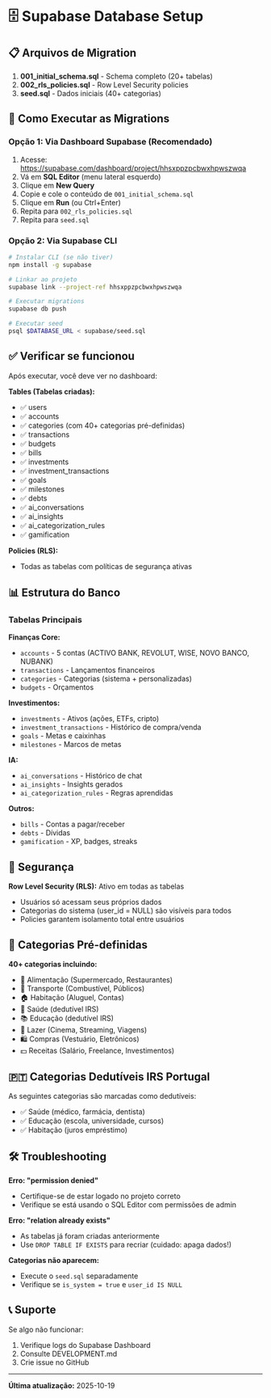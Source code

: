 # 🗄️ Supabase Database Setup

## 📋 Arquivos de Migration

1. **001_initial_schema.sql** - Schema completo (20+ tabelas)
2. **002_rls_policies.sql** - Row Level Security policies
3. **seed.sql** - Dados iniciais (40+ categorias)

## 🚀 Como Executar as Migrations

### Opção 1: Via Dashboard Supabase (Recomendado)

1. Acesse: https://supabase.com/dashboard/project/hhsxppzpcbwxhpwszwqa
2. Vá em **SQL Editor** (menu lateral esquerdo)
3. Clique em **New Query**
4. Copie e cole o conteúdo de `001_initial_schema.sql`
5. Clique em **Run** (ou Ctrl+Enter)
6. Repita para `002_rls_policies.sql`
7. Repita para `seed.sql`

### Opção 2: Via Supabase CLI

```bash
# Instalar CLI (se não tiver)
npm install -g supabase

# Linkar ao projeto
supabase link --project-ref hhsxppzpcbwxhpwszwqa

# Executar migrations
supabase db push

# Executar seed
psql $DATABASE_URL < supabase/seed.sql
```

## ✅ Verificar se funcionou

Após executar, você deve ver no dashboard:

**Tables (Tabelas criadas):**
- ✅ users
- ✅ accounts
- ✅ categories (com 40+ categorias pré-definidas)
- ✅ transactions
- ✅ budgets
- ✅ bills
- ✅ investments
- ✅ investment_transactions
- ✅ goals
- ✅ milestones
- ✅ debts
- ✅ ai_conversations
- ✅ ai_insights
- ✅ ai_categorization_rules
- ✅ gamification

**Policies (RLS):**
- Todas as tabelas com políticas de segurança ativas

## 📊 Estrutura do Banco

### Tabelas Principais

**Finanças Core:**
- `accounts` - 5 contas (ACTIVO BANK, REVOLUT, WISE, NOVO BANCO, NUBANK)
- `transactions` - Lançamentos financeiros
- `categories` - Categorias (sistema + personalizadas)
- `budgets` - Orçamentos

**Investimentos:**
- `investments` - Ativos (ações, ETFs, cripto)
- `investment_transactions` - Histórico de compra/venda
- `goals` - Metas e caixinhas
- `milestones` - Marcos de metas

**IA:**
- `ai_conversations` - Histórico de chat
- `ai_insights` - Insights gerados
- `ai_categorization_rules` - Regras aprendidas

**Outros:**
- `bills` - Contas a pagar/receber
- `debts` - Dívidas
- `gamification` - XP, badges, streaks

## 🔐 Segurança

**Row Level Security (RLS):** Ativo em todas as tabelas
- Usuários só acessam seus próprios dados
- Categorias do sistema (user_id = NULL) são visíveis para todos
- Policies garantem isolamento total entre usuários

## 📝 Categorias Pré-definidas

**40+ categorias incluindo:**
- 🍔 Alimentação (Supermercado, Restaurantes)
- 🚗 Transporte (Combustível, Públicos)
- 🏠 Habitação (Aluguel, Contas)
- 🏥 Saúde (dedutível IRS)
- 📚 Educação (dedutível IRS)
- 🎉 Lazer (Cinema, Streaming, Viagens)
- 🛍️ Compras (Vestuário, Eletrônicos)
- 💵 Receitas (Salário, Freelance, Investimentos)

## 🇵🇹 Categorias Dedutíveis IRS Portugal

As seguintes categorias são marcadas como dedutíveis:
- ✅ Saúde (médico, farmácia, dentista)
- ✅ Educação (escola, universidade, cursos)
- ✅ Habitação (juros empréstimo)

## 🛠 Troubleshooting

**Erro: "permission denied"**
- Certifique-se de estar logado no projeto correto
- Verifique se está usando o SQL Editor com permissões de admin

**Erro: "relation already exists"**
- As tabelas já foram criadas anteriormente
- Use `DROP TABLE IF EXISTS` para recriar (cuidado: apaga dados!)

**Categorias não aparecem:**
- Execute o `seed.sql` separadamente
- Verifique se `is_system = true` e `user_id IS NULL`

## 📞 Suporte

Se algo não funcionar:
1. Verifique logs do Supabase Dashboard
2. Consulte DEVELOPMENT.md
3. Crie issue no GitHub

---

**Última atualização:** 2025-10-19
